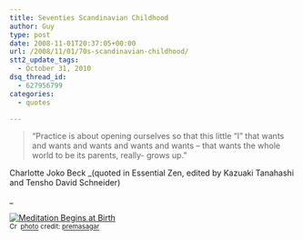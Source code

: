 ```yaml
---
title: Seventies Scandinavian Childhood
author: Guy
type: post
date: 2008-11-01T20:37:05+00:00
url: /2008/11/01/70s-scandinavian-childhood/
stt2_update_tags:
  - October 31, 2010
dsq_thread_id:
  - 627956799
categories:
  - quotes

---
```

> &#8220;Practice is about opening ourselves so that this little “I” that wants and wants and wants and wants and wants &#8211; that wants the whole world to be its parents, really- grows up.&#8221; 

Charlotte Joko Beck _(quoted in Essential Zen, edited by Kazuaki Tanahashi and Tensho David Schneider)
  
_ 

<a href="http://www.flickr.com/photos/54304913@N00/17647469/" title="Meditation Begins at Birth" target="_blank"><img src="http://farm1.static.flickr.com/12/17647469_54187f8578_m.jpg" alt="Meditation Begins at Birth" border="0" /></a>  
<small><a href="http://creativecommons.org/licenses/by-nc/2.0/" title="Attribution-NonCommercial License" target="_blank"><img src="https://2018.guyjames.com/wp-content/plugins/photo-dropper/images/cc.png" alt="Creative Commons License" border="0" width="16" height="16" align="absmiddle" /></a> <a href="http://www.photodropper.com/photos/" target="_blank">photo</a> credit: <a href="http://www.flickr.com/photos/54304913@N00/17647469/" title="premasagar" target="_blank">premasagar</a></small>
